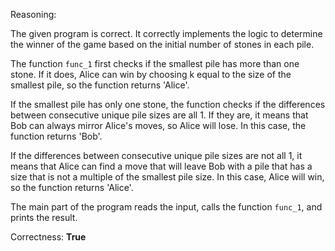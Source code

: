 Reasoning:

The given program is correct. It correctly implements the logic to determine the winner of the game based on the initial number of stones in each pile.

The function `func_1` first checks if the smallest pile has more than one stone. If it does, Alice can win by choosing k equal to the size of the smallest pile, so the function returns 'Alice'.

If the smallest pile has only one stone, the function checks if the differences between consecutive unique pile sizes are all 1. If they are, it means that Bob can always mirror Alice's moves, so Alice will lose. In this case, the function returns 'Bob'.

If the differences between consecutive unique pile sizes are not all 1, it means that Alice can find a move that will leave Bob with a pile that has a size that is not a multiple of the smallest pile size. In this case, Alice will win, so the function returns 'Alice'.

The main part of the program reads the input, calls the function `func_1`, and prints the result.

Correctness: **True**